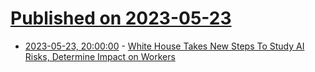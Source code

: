 # [Published on 2023-05-23](index.md)

* [2023-05-23, 20:00:00](https://yro.slashdot.org/story/23/05/23/1838227/white-house-takes-new-steps-to-study-ai-risks-determine-impact-on-workers?utm_source=rss1.0mainlinkanon&utm_medium=feed) - [White House Takes New Steps To Study AI Risks, Determine Impact on Workers](https://yro.slashdot.org/story/23/05/23/1838227/white-house-takes-new-steps-to-study-ai-risks-determine-impact-on-workers?utm_source=rss1.0mainlinkanon&utm_medium=feed)
